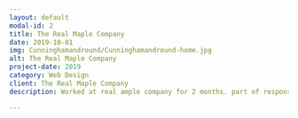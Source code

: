 ```yaml
---
layout: default
modal-id: 2
title: The Real Maple Company
date: 2019-10-01
img: Cunninghamandround/Cunninghamandround-home.jpg
alt: The Real Maple Company
project-date: 2019
category: Web Design
client: The Real Maple Company
description: Worked at real ample company for 2 months. part of responsibilities doing website maintance using squarespace...

---
```

